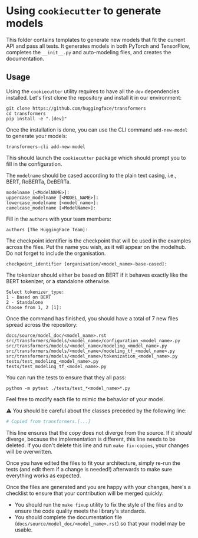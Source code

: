 <!---
Copyright 2020 The HuggingFace Team. All rights reserved.

Licensed under the Apache License, Version 2.0 (the "License");
you may not use this file except in compliance with the License.
You may obtain a copy of the License at

    http://www.apache.org/licenses/LICENSE-2.0

Unless required by applicable law or agreed to in writing, software
distributed under the License is distributed on an "AS IS" BASIS,
WITHOUT WARRANTIES OR CONDITIONS OF ANY KIND, either express or implied.
See the License for the specific language governing permissions and
limitations under the License.
-->

# Using `cookiecutter` to generate models

This folder contains templates to generate new models that fit the current API and pass all tests. It generates
models in both PyTorch and TensorFlow, completes the `__init__.py` and auto-modeling files, and creates the
documentation.

## Usage

Using the `cookiecutter` utility requires to have all the `dev` dependencies installed. Let's first clone the 
repository and install it in our environment:

```shell script
git clone https://github.com/huggingface/transformers
cd transformers
pip install -e ".[dev]"
```

Once the installation is done, you can use the CLI command `add-new-model` to generate your models:

```shell script
transformers-cli add-new-model
```

This should launch the `cookiecutter` package which should prompt you to fill in the configuration.

The `modelname` should be cased according to the plain text casing, i.e., BERT, RoBERTa, DeBERTa.
```
modelname [<ModelNAME>]:
uppercase_modelname [<MODEL_NAME>]: 
lowercase_modelname [<model_name>]: 
camelcase_modelname [<ModelName>]: 
```

Fill in the `authors` with your team members:
```
authors [The HuggingFace Team]: 
```

The checkpoint identifier is the checkpoint that will be used in the examples across the files. Put the name you wish,
as it will appear on the modelhub. Do not forget to include the organisation.
```
checkpoint_identifier [organisation/<model_name>-base-cased]: 
```

The tokenizer should either be based on BERT if it behaves exactly like the BERT tokenizer, or a standalone otherwise.
```
Select tokenizer_type:
1 - Based on BERT
2 - Standalone
Choose from 1, 2 [1]: 
```
<!---
Choose if your model is an encoder-decoder, or an encoder-only architecture.

If your model is an encoder-only architecture, the generated architecture will be based on the BERT model. 
If your model is an encoder-decoder architecture, the generated architecture will be based on the BART model. You can,
of course, edit the files once the generation is complete.
```
Select is_encoder_decoder_model:
1 - True
2 - False
Choose from 1, 2 [1]: 
```
-->

Once the command has finished, you should have a total of 7 new files spread across the repository:
```
docs/source/model_doc/<model_name>.rst
src/transformers/models/<model_name>/configuration_<model_name>.py
src/transformers/models/<model_name>/modeling_<model_name>.py
src/transformers/models/<model_name>/modeling_tf_<model_name>.py
src/transformers/models/<model_name>/tokenization_<model_name>.py
tests/test_modeling_<model_name>.py
tests/test_modeling_tf_<model_name>.py
```

You can run the tests to ensure that they all pass:

```
python -m pytest ./tests/test_*<model_name>*.py
```

Feel free to modify each file to mimic the behavior of your model. 

⚠ You should be careful about the classes preceded by the following line:️ 

```python
# Copied from transformers.[...]
```

This line ensures that the copy does not diverge from the source. If it *should* diverge, because the implementation
is different, this line needs to be deleted. If you don't delete this line and run `make fix-copies`,
your changes will be overwritten.

Once you have edited the files to fit your architecture, simply re-run the tests (and edit them if a change 
is needed!) afterwards to make sure everything works as expected. 

Once the files are generated and you are happy with your changes, here's a checklist to ensure that your contribution
will be merged quickly:

- You should run the `make fixup` utility to fix the style of the files and to ensure the code quality meets the
  library's standards.
- You should complete the documentation file (`docs/source/model_doc/<model_name>.rst`) so that your model may be
  usable.